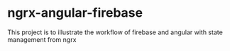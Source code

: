 # ngrx-angular-firebase
This project is to illustrate the workflow of firebase and angular with state management from ngrx
